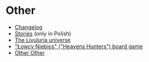 # Other

<div class="text-2xl">

- [Changelog](/other/changelog)
- [Stories](/other/stories) (only in Polish)
- [The Livuluria universe](/other/livuluria)
- ["Łowcy Niebios" ("Heavens Hunters") board game](/other/łowcy-niebios)
- [Other Other](/other/other)

</div>